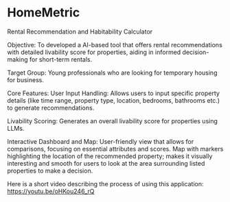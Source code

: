 # HomeMetric
Rental Recommendation and Habitability Calculator 

Objective: To developed a AI-based tool that offers rental recommendations with detailed livability score for properties, aiding in informed decision-making for short-term rentals.

Target Group: Young professionals who are looking for temporary housing for business.

Core Features:
User Input Handling: Allows users to input specific property details (like time range, property type, location, bedrooms, bathrooms etc.) to generate recommendations.

Livability Scoring: Generates an overall livability score for properties using LLMs.

Interactive Dashboard and Map: 
User-friendly view that allows for comparisons, focusing on essential attributes and scores. Map with markers highlighting the location of the recommended property; makes it visually interesting and smooth for users to look at the area surrounding listed properties to make a decision. 

Here is a short video describing the process of using this application:
https://youtu.be/oHKou246_rQ



